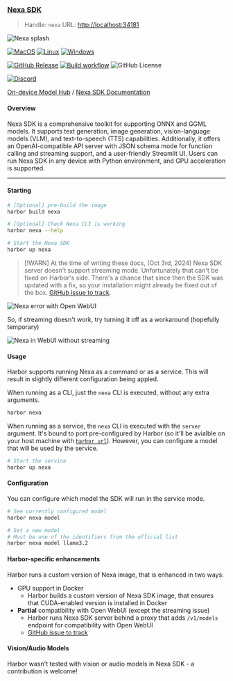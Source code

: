 ### [Nexa SDK](https://github.com/NexaAI/nexa-sdk)

> Handle: `nexa`
> URL: [http://localhost:34181](http://localhost:34181)

![Nexa splash](https://camo.githubusercontent.com/755f6ad8e2900719b1de368f934d8073fa18fd136ba14cfea38fe1362086d18a/68747470733a2f2f7075626c69632d73746f726167652e6e6578613461692e636f6d2f6e6578612d62616e6e65722e706e67)


[![MacOS][MacOS-image]][release-url] [![Linux][Linux-image]][release-url] [![Windows][Windows-image]][release-url]

[![GitHub Release](https://img.shields.io/github/v/release/NexaAI/nexa-sdk)](https://github.com/NexaAI/nexa-sdk/releases/latest) [![Build workflow](https://img.shields.io/github/actions/workflow/status/NexaAI/nexa-sdk/ci.yaml?label=CI&logo=github)](https://github.com/NexaAI/nexa-sdk/actions/workflows/ci.yaml?query=branch%3Amain) ![GitHub License](https://img.shields.io/github/license/NexaAI/nexa-sdk)

<!-- ![PyPI - Python Version](https://img.shields.io/pypi/pyversions/nexaai) ![PyPI - Downloads](https://img.shields.io/pypi/dm/nexaai?color=orange) -->

[![Discord](https://dcbadge.limes.pink/api/server/thRu2HaK4D?style=flat&compact=true)](https://discord.gg/thRu2HaK4D)

[On-device Model Hub](https://model-hub.nexa4ai.com/) / [Nexa SDK Documentation](https://docs.nexaai.com/)

[release-url]: https://github.com/NexaAI/nexa-sdk/releases
[Windows-image]: https://img.shields.io/badge/windows-0078D4?logo=windows
[MacOS-image]: https://img.shields.io/badge/-MacOS-black?logo=apple
[Linux-image]: https://img.shields.io/badge/-Linux-333?logo=ubuntu

#### Overview

Nexa SDK is a comprehensive toolkit for supporting ONNX and GGML models. It supports text generation, image generation, vision-language models (VLM), and text-to-speech (TTS) capabilities. Additionally, it offers an OpenAI-compatible API server with JSON schema mode for function calling and streaming support, and a user-friendly Streamlit UI. Users can run Nexa SDK in any device with Python environment, and GPU acceleration is supported.

---

#### Starting

```bash
# [Optional] pre-build the image
harbor build nexa

# [Optional] Check Nexa CLI is working
harbor nexa --help

# Start the Nexa SDK
harbor up nexa
```

> [!WARN]
> At the time of writing these docs, (Oct 3rd, 2024) Nexa SDK server doesn't support streaming mode. Unfortunately that can't be fixed on Harbor's side. There's a chance that since then the SDK was updated with a fix, so your installation might already be fixed out of the box. [GitHub issue to track](https://github.com/NexaAI/nexa-sdk/issues/141).

![Nexa error with Open WebUI](./nexa-webui-error.png)

So, if streaming doesn't work, try turning it off as a workaround (hopefully temporary)

![Nexa in WebUI without streaming](./nexa-webui-workaround.png)

#### Usage

Harbor supports running Nexa as a command or as a service. This will result in slightly different configuration being appled.

When running as a CLI, just the `nexa` CLI is executed, without any extra arguments.

```bash
harbor nexa
```

When running as a service, the `nexa` CLI is executed with the `server` argument. It's bound to port pre-configured by Harbor (so it'll be avialble on your host machine with [`harbor url`](./3.-Harbor-CLI-Reference#harbor-url-service)). However, you can configure a model that will be used by the service.

```bash
# Start the service
harbor up nexa
```

#### Configuration

You can configure which model the SDK will run in the service mode.

```bash
# See currently configured model
harbor nexa model

# Set a new model
# Must be one of the identifiers from the official list
harbor nexa model llama3.2
```

#### Harbor-specific enhancements

Harbor runs a custom version of Nexa image, that is enhanced in two ways:
- GPU support in Docker
  - Harbor builds a custom version of Nexa SDK image, that ensures that CUDA-enabled version is installed in Docker
- **Partial** compatibility with Open WebUI (except the streaming issue)
  - Harbor runs Nexa SDK server behind a proxy that adds `/v1/models` endpoint for compatibility with Open WebUI
  - [GitHub issue to track](https://github.com/NexaAI/nexa-sdk/issues/140)

#### Vision/Audio Models

Harbor wasn't tested with vision or audio models in Nexa SDK - a contribution is welcome!